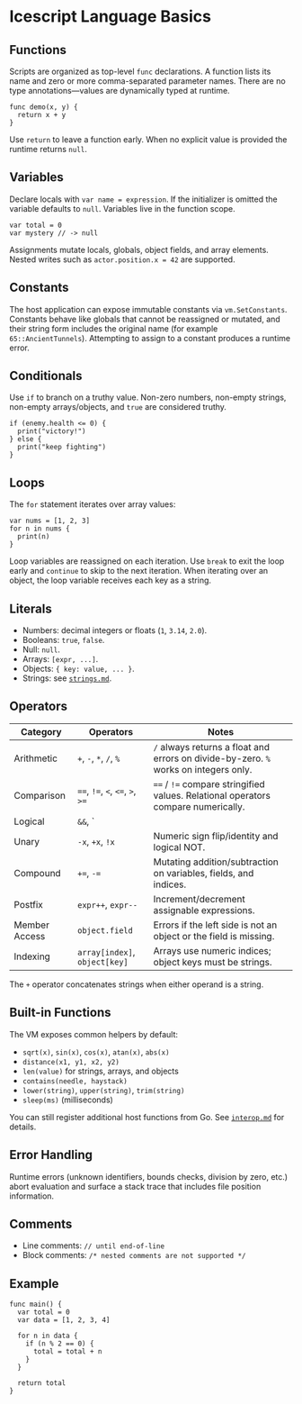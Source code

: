 # Icescript Language Basics

## Functions

Scripts are organized as top-level `func` declarations. A function lists its name and zero or more comma-separated parameter names. There are no type annotations—values are dynamically typed at runtime.

```icescript
func demo(x, y) {
  return x + y
}
```

Use `return` to leave a function early. When no explicit value is provided the runtime returns `null`.

## Variables

Declare locals with `var name = expression`. If the initializer is omitted the variable defaults to `null`. Variables live in the function scope.

```icescript
var total = 0
var mystery // -> null
```

Assignments mutate locals, globals, object fields, and array elements. Nested writes such as `actor.position.x = 42` are supported.

## Constants

The host application can expose immutable constants via `vm.SetConstants`. Constants behave like globals that cannot be reassigned or mutated, and their string form includes the original name (for example `65::AncientTunnels`). Attempting to assign to a constant produces a runtime error.

## Conditionals

Use `if` to branch on a truthy value. Non-zero numbers, non-empty strings, non-empty arrays/objects, and `true` are considered truthy.

```icescript
if (enemy.health <= 0) {
  print("victory!")
} else {
  print("keep fighting")
}
```

## Loops

The `for` statement iterates over array values:

```icescript
var nums = [1, 2, 3]
for n in nums {
  print(n)
}
```

Loop variables are reassigned on each iteration. Use `break` to exit the loop early and `continue` to skip to the next iteration. When iterating over an object, the loop variable receives each key as a string.

## Literals

* Numbers: decimal integers or floats (`1`, `3.14`, `2.0`).
* Booleans: `true`, `false`.
* Null: `null`.
* Arrays: `[expr, ...]`.
* Objects: `{ key: value, ... }`.
* Strings: see [`strings.md`](strings.md).

## Operators

| Category      | Operators | Notes |
|---------------|-----------|-------|
| Arithmetic    | `+`, `-`, `*`, `/`, `%` | `/` always returns a float and errors on divide-by-zero. `%` works on integers only. |
| Comparison    | `==`, `!=`, `<`, `<=`, `>`, `>=` | `==` / `!=` compare stringified values. Relational operators compare numerically. |
| Logical       | `&&`, `||` | Operands are coerced with `AsBool()`. |
| Unary         | `-x`, `+x`, `!x` | Numeric sign flip/identity and logical NOT. |
| Compound      | `+=`, `-=` | Mutating addition/subtraction on variables, fields, and indices. |
| Postfix       | `expr++`, `expr--` | Increment/decrement assignable expressions. |
| Member Access | `object.field` | Errors if the left side is not an object or the field is missing. |
| Indexing      | `array[index]`, `object[key]` | Arrays use numeric indices; object keys must be strings. |

The `+` operator concatenates strings when either operand is a string.

## Built-in Functions

The VM exposes common helpers by default:

* `sqrt(x)`, `sin(x)`, `cos(x)`, `atan(x)`, `abs(x)`
* `distance(x1, y1, x2, y2)`
* `len(value)` for strings, arrays, and objects
* `contains(needle, haystack)`
* `lower(string)`, `upper(string)`, `trim(string)`
* `sleep(ms)` (milliseconds)

You can still register additional host functions from Go. See [`interop.md`](interop.md) for details.

## Error Handling

Runtime errors (unknown identifiers, bounds checks, division by zero, etc.) abort evaluation and surface a stack trace that includes file position information.

## Comments

* Line comments: `// until end-of-line`
* Block comments: `/* nested comments are not supported */`

## Example

```icescript
func main() {
  var total = 0
  var data = [1, 2, 3, 4]

  for n in data {
    if (n % 2 == 0) {
      total = total + n
    }
  }

  return total
}
```
